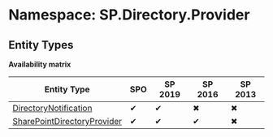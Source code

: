 # Namespace: SP.Directory.Provider
## Entity Types

**Availability matrix**

Entity Type | SPO | SP 2019 | SP 2016 | SP 2013
----------|-----|---------|---------|--------
[DirectoryNotification](./EntityTypes/DirectoryNotification.md) | ✔ | ✔ | ✖ | ✖
[SharePointDirectoryProvider](./EntityTypes/SharePointDirectoryProvider.md) | ✔ | ✔ | ✔ | ✖
